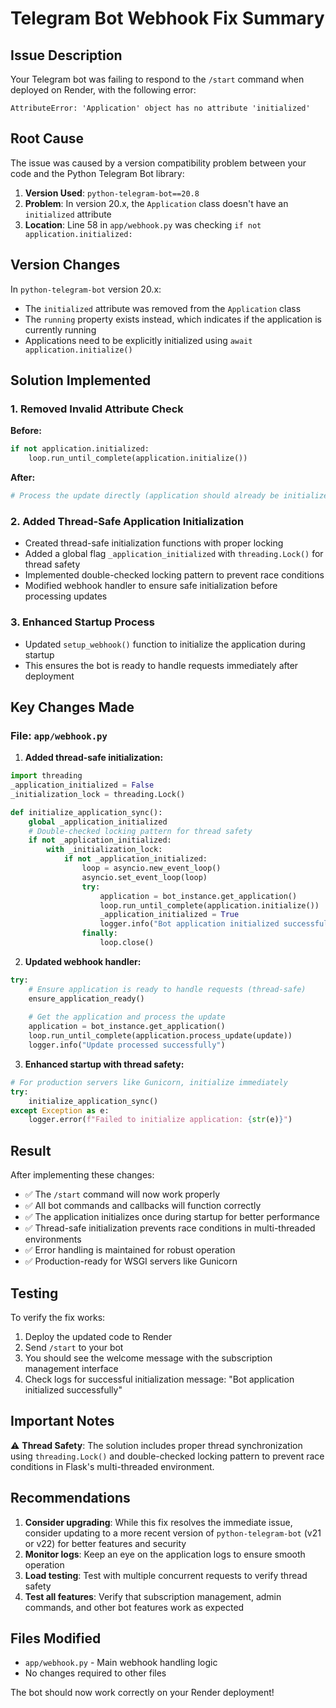 # Telegram Bot Webhook Fix Summary

## Issue Description

Your Telegram bot was failing to respond to the `/start` command when deployed on Render, with the following error:

```
AttributeError: 'Application' object has no attribute 'initialized'
```

## Root Cause

The issue was caused by a version compatibility problem between your code and the Python Telegram Bot library:

1. **Version Used**: `python-telegram-bot==20.8`
2. **Problem**: In version 20.x, the `Application` class doesn't have an `initialized` attribute
3. **Location**: Line 58 in `app/webhook.py` was checking `if not application.initialized:`

## Version Changes

In `python-telegram-bot` version 20.x:
- The `initialized` attribute was removed from the `Application` class
- The `running` property exists instead, which indicates if the application is currently running
- Applications need to be explicitly initialized using `await application.initialize()`

## Solution Implemented

### 1. Removed Invalid Attribute Check
**Before:**
```python
if not application.initialized:
    loop.run_until_complete(application.initialize())
```

**After:**
```python
# Process the update directly (application should already be initialized)
```

### 2. Added Thread-Safe Application Initialization
- Created thread-safe initialization functions with proper locking
- Added a global flag `_application_initialized` with `threading.Lock()` for thread safety
- Implemented double-checked locking pattern to prevent race conditions
- Modified webhook handler to ensure safe initialization before processing updates

### 3. Enhanced Startup Process
- Updated `setup_webhook()` function to initialize the application during startup
- This ensures the bot is ready to handle requests immediately after deployment

## Key Changes Made

### File: `app/webhook.py`

1. **Added thread-safe initialization:**
```python
import threading
_application_initialized = False
_initialization_lock = threading.Lock()

def initialize_application_sync():
    global _application_initialized
    # Double-checked locking pattern for thread safety
    if not _application_initialized:
        with _initialization_lock:
            if not _application_initialized:
                loop = asyncio.new_event_loop()
                asyncio.set_event_loop(loop)
                try:
                    application = bot_instance.get_application()
                    loop.run_until_complete(application.initialize())
                    _application_initialized = True
                    logger.info("Bot application initialized successfully")
                finally:
                    loop.close()
```

2. **Updated webhook handler:**
```python
try:
    # Ensure application is ready to handle requests (thread-safe)
    ensure_application_ready()
    
    # Get the application and process the update
    application = bot_instance.get_application()
    loop.run_until_complete(application.process_update(update))
    logger.info("Update processed successfully")
```

3. **Enhanced startup with thread safety:**
```python
# For production servers like Gunicorn, initialize immediately
try:
    initialize_application_sync()
except Exception as e:
    logger.error(f"Failed to initialize application: {str(e)}")
```

## Result

After implementing these changes:
- ✅ The `/start` command will now work properly
- ✅ All bot commands and callbacks will function correctly
- ✅ The application initializes once during startup for better performance
- ✅ Thread-safe initialization prevents race conditions in multi-threaded environments
- ✅ Error handling is maintained for robust operation
- ✅ Production-ready for WSGI servers like Gunicorn

## Testing

To verify the fix works:
1. Deploy the updated code to Render
2. Send `/start` to your bot
3. You should see the welcome message with the subscription management interface
4. Check logs for successful initialization message: "Bot application initialized successfully"

## Important Notes

⚠️ **Thread Safety**: The solution includes proper thread synchronization using `threading.Lock()` and double-checked locking pattern to prevent race conditions in Flask's multi-threaded environment.

## Recommendations

1. **Consider upgrading**: While this fix resolves the immediate issue, consider updating to a more recent version of `python-telegram-bot` (v21 or v22) for better features and security
2. **Monitor logs**: Keep an eye on the application logs to ensure smooth operation
3. **Load testing**: Test with multiple concurrent requests to verify thread safety
4. **Test all features**: Verify that subscription management, admin commands, and other bot features work as expected

## Files Modified
- `app/webhook.py` - Main webhook handling logic
- No changes required to other files

The bot should now work correctly on your Render deployment!